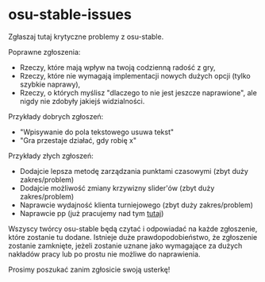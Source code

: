 # osu-stable-issues
Zgłaszaj tutaj krytyczne problemy z osu-stable.

Poprawne zgłoszenia:

- Rzeczy, które mają wpływ na twoją codzienną radość z gry,
- Rzeczy, które nie wymagają implementacji nowych dużych opcji (tylko szybkie naprawy), 
- Rzeczy, o których myślisz "dlaczego to nie jest jeszcze naprawione", ale nigdy nie zdobyły jakiejś widzialności.

Przykłady dobrych zgłoszeń:
- "Wpisywanie do pola tekstowego usuwa tekst"
- "Gra przestaje działać, gdy robię x"

Przykłady złych zgłoszeń:
- Dodajcie lepsza metodę zarządzania punktami czasowymi (zbyt duży zakres/problem)
- Dodajcie możliwość zmiany krzywizny slider'ów (zbyt duży zakres/problem)
- Naprawcie wydajność klienta turniejowego (zbyt duży zakres/problem)
- Naprawcie pp (już pracujemy nad tym [tutaj](https://github.com/ppy/osu-difficulty-calculator))

Wszyscy twórcy osu-stable będą czytać i odpowiadać na każde zgłoszenie, które zostanie tu dodane. Istnieje duże prawdopodobieństwo, że zgłoszenie zostanie zamknięte, jeżeli zostanie uznane jako wymagające za dużych nakładów pracy lub po prostu nie możliwe do naprawienia.

Prosimy poszukać zanim zgłosicie swoją usterkę!
